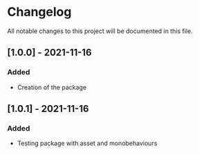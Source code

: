 # Changelog
All notable changes to this project will be documented in this file.

## [1.0.0] - 2021-11-16
### Added
- Creation of the package

## [1.0.1] - 2021-11-16
### Added
- Testing package with asset and monobehaviours